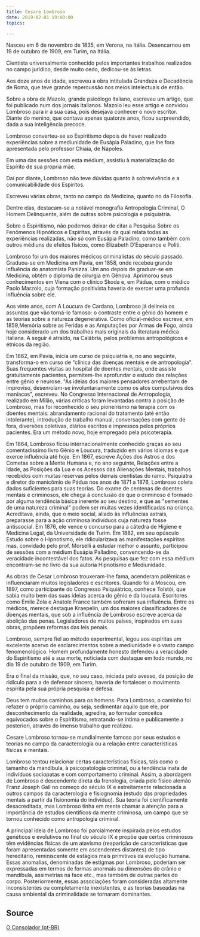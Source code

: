 ```yaml
---
title: Cesare Lombroso
date: 2019-02-01 19:00:00
topics: 

---
```



Nasceu em 6 de novembro de 1835, em Verona, na Itália. Desencarnou em 19 de outubro de 1909, em Turim, na Itália.

Cientista universalmente conhecido pelos importantes trabalhos realizados no campo jurídico, desde muito cedo, dedicou-se às letras.

Aos doze anos de idade, escreveu a obra intitulada Grandeza e Decadência de Roma, que teve grande repercussão nos meios intelectuais de então.

Sobre a obra de Mazolo, grande psicólogo italiano, escreveu um artigo, que foi publicado num dos jornais italianos. Mazolo leu esse artigo e convidou Lombroso para ir à sua casa, pois desejava conhecer o novo escritor. Diante do menino, que contava apenas quatorze anos, ficou surpreendido, dada a sua inteligência precoce.

Lombroso converteu-se ao Espiritismo depois de haver realizado experiências sobre a mediunidade de Eusápia Paladino, que lhe fora apresentada pelo professor Chiaia, de Nápoles.

Em uma das sessões com esta médium, assistiu à materialização do Espírito de sua própria mãe.

Daí por diante, Lombroso não teve dúvidas quanto à sobrevivência e a comunicabilidade dos Espíritos.

Escreveu várias obras, tanto no campo da Medicina, quanto no da Filosofia.

Dentre elas, destacam-se a notável monografia Antropologia Criminal, O Homem Delinquente, além de outras sobre psicologia e psiquiatria.

Sobre o Espiritismo, não podemos deixar de citar a Pesquisa Sobre os Fenômenos Hipnóticos e Espíritas, através da qual relata todas as experiências realizadas, não só com Eusápia Paladino, como também com outros médiuns de efeitos físicos, como Elizabeth D’Esperance e Politi.

Lombroso foi um dos maiores médicos criminalistas do século passado. Graduou-se em Medicina em Pavia, em 1858, onde recebeu grande influência do anatomista Panizza. Um ano depois de graduar-se em Medicina, obtém o diploma de cirurgia em Gênova. Aprimorou seus conhecimentos em Viena com o clínico Skoda e, em Pádua, com o médico Paolo Marzolo, cuja formação positivista haveria de exercer uma profunda influência sobre ele.

Aos vinte anos, com A Loucura de Cardano, Lombroso já delineia os assuntos que vão torná-lo famoso: o contraste entre o gênio do homem e as teorias sobre a natureza degenerativa. Como oficial-médico escreve, em 1859,Memória sobre as Feridas e as Amputações por Armas de Fogo, ainda hoje considerado um dos trabalhos mais originais da literatura médica italiana. A seguir é atraído, na Calábria, pelos problemas antropológicos e étnicos da região.

Em 1862, em Pavia, inicia um curso de psiquiatria e, no ano seguinte, transforma-o em curso de "clínica das doenças mentais e de antropologia". Suas frequentes visitas ao hospital de doentes mentais, onde assiste gratuitamente pacientes, permitem-lhe aprofundar o estudo das relações entre gênio e neurose. "As ideias dos maiores pensadores arrebentam de improviso, desenrolam-se involuntariamente como os atos compulsivos dos maníacos", escreveu.
No Congresso Internacional de Antropologia, realizado em Milão, várias críticas foram levantadas contra a posição de Lombroso, mas foi reconhecido o seu pioneirismo na terapia com os doentes mentais: abrandamento racional do tratamento (até então intolerante), introdução de trabalho manual, conversações com gente de fora, diversões coletivas, diários escritos e impressos pelos próprios pacientes. Era um método novo, hoje empregado pela psicoterapia.

Em 1864, Lombroso ficou internacionalmente conhecido graças ao seu comentadíssimo livro Gênio e Loucura, traduzido em vários idiomas e que exerce influência até hoje. Em 1867, escreve Ações dos Astros e dos Cometas sobre a Mente Humana e, no ano seguinte, Relações entre a Idade, as Posições da Lua e os Acessos das Alienações Mentais, trabalhos recebidos com muitas reservas pelos demais cientistas do ramo. 
Psiquiatra e diretor do manicômio de Pádua nos anos de 1871 a 1876, Lombroso coleta dados suficientes para suas teorias. Do exame de centenas de doentes mentais e criminosos, ele chega à conclusão de que o criminoso é formado por alguma tendência básica inerente ao seu destino, e que as "sementes de uma natureza criminal" podem ser muitas vezes identificadas na criança. Acreditava, ainda, que o meio social, aliado às influências astrais, preparasse para a ação criminosa indivíduos cuja natureza fosse antissocial. 
Em 1876, ele vence o concurso para a cátedra de Higiene e Medicina Legal, da Universidade de Turim. 
Em 1882, em seu opúsculo Estudo sobre o Hipnotismo, ele ridicularizava as manifestações espíritas mas, convidado pelo prof. Morselli a estudar melhor o assunto, participou de sessões com a médium Eusápia Palladino, convencendo-se da veracidade incontestável dos fatos. As pesquisas que fez com essa médium encontram-se no livro da sua autoria Hipnotismo e Mediunidade.

As obras de Cesar Lombroso trouxeram-lhe fama, acenderam polêmicas e influenciaram muitos legisladores e escritores. 
Quando foi  a Moscou, em 1897, como participante do Congresso Psiquiátrico, conhece Tolstói, que sabia muito bem das suas ideias acerca do gênio e da loucura. Escritores como Emile Zola e Anatole France também sofreram sua influência. Entre os médicos, merece destaque Kraepelin, um dos maiores classificadores de doenças mentais, que sob a influência de Lombroso escreve acerca da abolição das penas. Legisladores de muitos países, inspirados em suas obras, propõem reformas das leis penais.

Lombroso, sempre fiel ao método experimental, legou aos espíritas um excelente acervo de esclarecimentos sobre a mediunidade e o vasto campo fenomenológico. Homem profundamente honesto defendeu a veracidade do Espiritismo até a sua morte, noticiada com destaque em todo mundo, no dia 19 de outubro de 1909, em Turim.

Era o final da missão, que, no seu caso, iniciada pelo avesso, da posição de ridículo para a de defensor sincero, haveria de fortalecer o movimento espírita pela sua própria pesquisa e defesa.

Deus tem muitos caminhos para os homens. Para Lombroso, o caminho foi refazer o próprio caminho, ou seja, sedimentar aquilo que ele, por desconhecimento da realidade, agredira, ao formular conceitos equivocados sobre o Espiritismo, retratando-se íntima e publicamente a posteriori, através do imenso trabalho que realizou.

Cesare Lombroso tornou-se mundialmente famoso por seus estudos e teorias no campo da caracterologia ou a relação entre características físicas e mentais.

Lombroso tentou relacionar certas características físicas, tais como o tamanho da mandíbula, à psicopatologia criminal, ou a tendência inata de indivíduos sociopatas e com comportamento criminal. Assim, a abordagem de Lombroso é descendente direta da frenologia, criada pelo físico alemão Franz Joseph Gall no começo do século IX e estreitamente relacionada a outros campos da caracterologia e fisiognomia (estudo das propriedades mentais a partir da fisionomia do indivíduo). Sua teoria foi cientificamente desacreditada, mas Lombroso tinha em mente chamar a atenção para a importância de estudos científicos da mente criminosa, um campo que se tornou conhecido como antropologia criminal.

A principal ideia de Lombroso foi parcialmente inspirada pelos estudos genéticos e evolutivos no final do século IX e propõe que certos criminosos têm evidências físicas de um atavismo (reaparição de características que foram apresentadas somente em ascendentes distantes) de tipo hereditário, reminiscente de estágios mais primitivos da evolução humana. Essas anomalias, denominadas de estigmas por Lombroso, poderiam ser expressadas em termos de formas anormais ou dimensões do crânio e mandíbula, assimetrias na face etc., mas também de outras partes do corpo. Posteriormente, essas associações foram consideradas altamente inconsistentes ou completamente inexistentes, e as teorias baseadas na causa ambiental da criminalidade se tornaram dominantes.


## Source
[O Consolador (pt-BR)](http://www.oconsolador.com.br/linkfixo/biografias/cesarelombroso.html)



